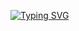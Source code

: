 
              
    
[![Typing SVG](https://readme-typing-svg.demolab.com/?lines=My+Name+is+Daryll+Culas;Aspirant+Full-Stack+Web+Developer;BSIT+Student;Coffee+connoisseur;Cybersecurity+Aspirant)](https://git.io/typing-svg)
 

    
